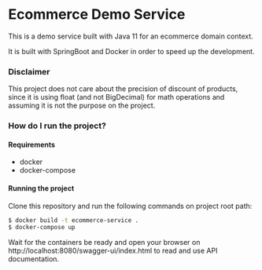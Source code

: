# Ecommerce Demo Service
This is a demo service built with Java 11 for an ecommerce domain context.

It is built with SpringBoot and Docker in order to speed up the development.

### Disclaimer
This project does not care about the precision of discount of products, since it
is using float (and not BigDecimal) for math operations and assuming it is not
the purpose on the project.

### How do I run the project?

#### Requirements
- docker
- docker-compose

#### Running the project
Clone this repository and run the following commands on project root path:
```bash
$ docker build -t ecommerce-service .
$ docker-compose up
```
Wait for the containers be ready and open your browser
on http://localhost:8080/swagger-ui/index.html to read
and use API documentation.
    
